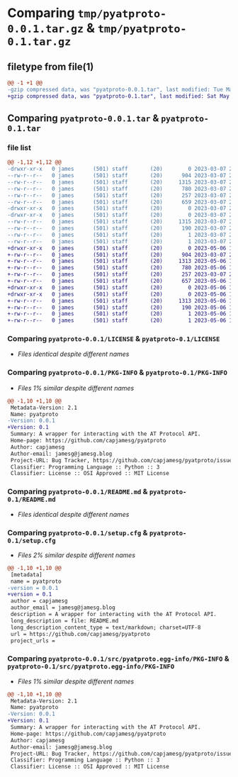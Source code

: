 # Comparing `tmp/pyatproto-0.0.1.tar.gz` & `tmp/pyatproto-0.1.tar.gz`

## filetype from file(1)

```diff
@@ -1 +1 @@
-gzip compressed data, was "pyatproto-0.0.1.tar", last modified: Tue Mar  7 21:58:15 2023, max compression
+gzip compressed data, was "pyatproto-0.1.tar", last modified: Sat May  6 10:58:25 2023, max compression
```

## Comparing `pyatproto-0.0.1.tar` & `pyatproto-0.1.tar`

### file list

```diff
@@ -1,12 +1,12 @@
-drwxr-xr-x   0 james      (501) staff       (20)        0 2023-03-07 21:58:15.047307 pyatproto-0.0.1/
--rw-r--r--   0 james      (501) staff       (20)      904 2023-03-07 21:50:06.000000 pyatproto-0.0.1/LICENSE
--rw-r--r--   0 james      (501) staff       (20)     1315 2023-03-07 21:58:15.047379 pyatproto-0.0.1/PKG-INFO
--rw-r--r--   0 james      (501) staff       (20)      780 2023-03-07 21:55:36.000000 pyatproto-0.0.1/README.md
--rw-r--r--   0 james      (501) staff       (20)      257 2023-03-07 21:56:43.000000 pyatproto-0.0.1/pyproject.toml
--rw-r--r--   0 james      (501) staff       (20)      659 2023-03-07 21:58:15.047641 pyatproto-0.0.1/setup.cfg
-drwxr-xr-x   0 james      (501) staff       (20)        0 2023-03-07 21:58:15.045955 pyatproto-0.0.1/src/
-drwxr-xr-x   0 james      (501) staff       (20)        0 2023-03-07 21:58:15.047190 pyatproto-0.0.1/src/pyatproto.egg-info/
--rw-r--r--   0 james      (501) staff       (20)     1315 2023-03-07 21:58:15.000000 pyatproto-0.0.1/src/pyatproto.egg-info/PKG-INFO
--rw-r--r--   0 james      (501) staff       (20)      190 2023-03-07 21:58:15.000000 pyatproto-0.0.1/src/pyatproto.egg-info/SOURCES.txt
--rw-r--r--   0 james      (501) staff       (20)        1 2023-03-07 21:58:15.000000 pyatproto-0.0.1/src/pyatproto.egg-info/dependency_links.txt
--rw-r--r--   0 james      (501) staff       (20)        1 2023-03-07 21:58:15.000000 pyatproto-0.0.1/src/pyatproto.egg-info/top_level.txt
+drwxr-xr-x   0 james      (501) staff       (20)        0 2023-05-06 10:58:25.153661 pyatproto-0.1/
+-rw-r--r--   0 james      (501) staff       (20)      904 2023-03-07 21:50:06.000000 pyatproto-0.1/LICENSE
+-rw-r--r--   0 james      (501) staff       (20)     1313 2023-05-06 10:58:25.153761 pyatproto-0.1/PKG-INFO
+-rw-r--r--   0 james      (501) staff       (20)      780 2023-05-06 10:58:18.000000 pyatproto-0.1/README.md
+-rw-r--r--   0 james      (501) staff       (20)      257 2023-03-07 21:56:43.000000 pyatproto-0.1/pyproject.toml
+-rw-r--r--   0 james      (501) staff       (20)      657 2023-05-06 10:58:25.154582 pyatproto-0.1/setup.cfg
+drwxr-xr-x   0 james      (501) staff       (20)        0 2023-05-06 10:58:25.152279 pyatproto-0.1/src/
+drwxr-xr-x   0 james      (501) staff       (20)        0 2023-05-06 10:58:25.153547 pyatproto-0.1/src/pyatproto.egg-info/
+-rw-r--r--   0 james      (501) staff       (20)     1313 2023-05-06 10:58:25.000000 pyatproto-0.1/src/pyatproto.egg-info/PKG-INFO
+-rw-r--r--   0 james      (501) staff       (20)      190 2023-05-06 10:58:25.000000 pyatproto-0.1/src/pyatproto.egg-info/SOURCES.txt
+-rw-r--r--   0 james      (501) staff       (20)        1 2023-05-06 10:58:25.000000 pyatproto-0.1/src/pyatproto.egg-info/dependency_links.txt
+-rw-r--r--   0 james      (501) staff       (20)        1 2023-05-06 10:58:25.000000 pyatproto-0.1/src/pyatproto.egg-info/top_level.txt
```

### Comparing `pyatproto-0.0.1/LICENSE` & `pyatproto-0.1/LICENSE`

 * *Files identical despite different names*

### Comparing `pyatproto-0.0.1/PKG-INFO` & `pyatproto-0.1/PKG-INFO`

 * *Files 1% similar despite different names*

```diff
@@ -1,10 +1,10 @@
 Metadata-Version: 2.1
 Name: pyatproto
-Version: 0.0.1
+Version: 0.1
 Summary: A wrapper for interacting with the AT Protocol API.
 Home-page: https://github.com/capjamesg/pyatproto
 Author: capjamesg
 Author-email: jamesg@jamesg.blog
 Project-URL: Bug Tracker, https://github.com/capjamesg/pyatproto/issues
 Classifier: Programming Language :: Python :: 3
 Classifier: License :: OSI Approved :: MIT License
```

### Comparing `pyatproto-0.0.1/README.md` & `pyatproto-0.1/README.md`

 * *Files identical despite different names*

### Comparing `pyatproto-0.0.1/setup.cfg` & `pyatproto-0.1/setup.cfg`

 * *Files 2% similar despite different names*

```diff
@@ -1,10 +1,10 @@
 [metadata]
 name = pyatproto
-version = 0.0.1
+version = 0.1
 author = capjamesg
 author_email = jamesg@jamesg.blog
 description = A wrapper for interacting with the AT Protocol API.
 long_description = file: README.md
 long_description_content_type = text/markdown; charset=UTF-8
 url = https://github.com/capjamesg/pyatproto
 project_urls =
```

### Comparing `pyatproto-0.0.1/src/pyatproto.egg-info/PKG-INFO` & `pyatproto-0.1/src/pyatproto.egg-info/PKG-INFO`

 * *Files 1% similar despite different names*

```diff
@@ -1,10 +1,10 @@
 Metadata-Version: 2.1
 Name: pyatproto
-Version: 0.0.1
+Version: 0.1
 Summary: A wrapper for interacting with the AT Protocol API.
 Home-page: https://github.com/capjamesg/pyatproto
 Author: capjamesg
 Author-email: jamesg@jamesg.blog
 Project-URL: Bug Tracker, https://github.com/capjamesg/pyatproto/issues
 Classifier: Programming Language :: Python :: 3
 Classifier: License :: OSI Approved :: MIT License
```

